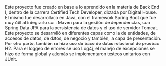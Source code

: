 Este proyecto fue creado en base a lo aprendido en la materia de Back End I, dentro de la carrera Certified Tech Developer, dictada por Digital House.
El mismo fue desarrollado en Java, con el framework Spring Boot que fue muy útil al integrarlo con: Maven para la gestión de dependencias, con Spring Data JPA para la persistencia de datos y el uso de servidor Tomcat. 
Este proyecto se desarrolló en diferentes capas como la de entidades, de accesos de datos, de datos, de negocio y también, la capa de presentación.
Por otra parte, también se hizo uso de base de datos relacional de pruebas H2.
Para el loggeo de errores se usó Log4j, el manejo de excepciones se hizo de forma global y además se implementaron testeos unitarios con JUnit.
